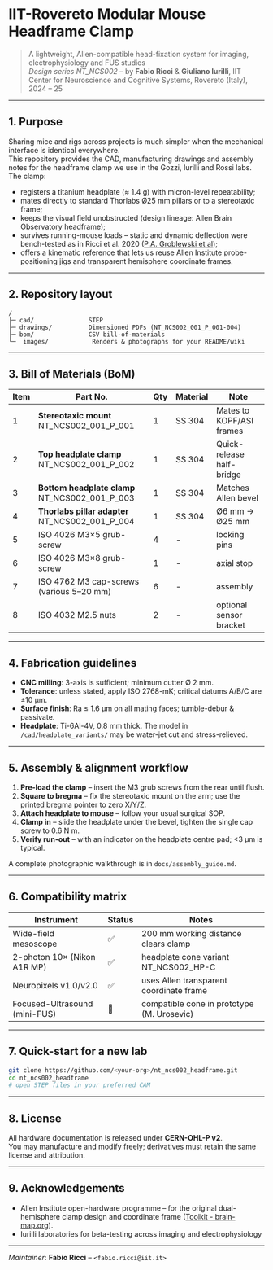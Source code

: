 IIT-Rovereto Modular Mouse Headframe Clamp  
===========================================  

> A lightweight, Allen-compatible head-fixation system for imaging, electrophysiology and FUS studies  
> *Design series NT_NCS002* – by **Fabio Ricci** & **Giuliano Iurilli**, IIT Center for Neuroscience and Cognitive Systems, Rovereto (Italy), 2024 – 25

---

## 1. Purpose  

Sharing mice and rigs across projects is much simpler when the mechanical interface is identical everywhere.  
This repository provides the CAD, manufacturing drawings and assembly notes for the headframe clamp we use in the Gozzi, Iurilli and Rossi labs. The clamp:

* registers a titanium headplate (≈ 1.4 g) with micron-level repeatability;  
* mates directly to standard Thorlabs Ø25 mm pillars or to a stereotaxic frame;  
* keeps the visual field unobstructed (design lineage: Allen Brain Observatory headframe);  
* survives running-mouse loads – static and dynamic deflection were bench-tested as in Ricci et al. 2020  ([P.A. Groblewski et al](https://www.sciencedirect.com/science/article/pii/S0165027020303459));  
* offers a kinematic reference that lets us reuse Allen Institute probe-positioning jigs and transparent hemisphere coordinate frames.

---

## 2. Repository layout  

```
/
├─ cad/               STEP
├─ drawings/          Dimensioned PDFs (NT_NCS002_001_P_001-004)
├─ bom/               CSV bill-of-materials
└─  images/            Renders & photographs for your README/wiki
```

---

## 3. Bill of Materials (BoM)  

| Item | Part No. | Qty | Material | Note |
|------|----------|-----|----------|------|
| 1 | **Stereotaxic mount** NT_NCS002_001_P_001 | 1 | SS 304 | Mates to KOPF/ASI frames |
| 2 | **Top headplate clamp** NT_NCS002_001_P_002 | 1 | SS 304 | Quick-release half-bridge |
| 3 | **Bottom headplate clamp** NT_NCS002_001_P_003 | 1 | SS 304 | Matches Allen bevel | 
| 4 | **Thorlabs pillar adapter** NT_NCS002_001_P_004 | 1 | SS 304 | Ø6 mm → Ø25 mm | 
| 5 | ISO 4026 M3×5 grub-screw | 4 | - | locking pins |
| 6 | ISO 4026 M3×8 grub-screw | 1 | - | axial stop |
| 7 | ISO 4762 M3 cap-screws (various 5–20 mm) | 6 | - | assembly |  
| 8 | ISO 4032 M2.5 nuts | 2 | - | optional sensor bracket | 

---

## 4. Fabrication guidelines  

* **CNC milling**: 3-axis is sufficient; minimum cutter Ø 2 mm.  
* **Tolerance**: unless stated, apply ISO 2768-mK; critical datums A/B/C are ±10 µm.  
* **Surface finish**: Ra ≤ 1.6 µm on all mating faces; tumble-debur & passivate.  
* **Headplate**: Ti-6Al-4V, 0.8 mm thick. The model in `/cad/headplate_variants/` may be water-jet cut and stress-relieved.  

---

## 5. Assembly & alignment workflow  

1. **Pre-load the clamp** – insert the M3 grub screws from the rear until flush.  
2. **Square to bregma** – fix the stereotaxic mount on the arm; use the printed bregma pointer to zero X/Y/Z.  
3. **Attach headplate to mouse** – follow your usual surgical SOP.  
4. **Clamp in** – slide the headplate under the bevel, tighten the single cap screw to 0.6 N m.  
5. **Verify run-out** – with an indicator on the headplate centre pad; <3 µm is typical.  

A complete photographic walkthrough is in `docs/assembly_guide.md`.

---

## 6. Compatibility matrix  

| Instrument | Status | Notes |
|------------|--------|-------|
| Wide-field mesoscope | ✅ | 200 mm working distance clears clamp |
| 2-photon 10× (Nikon A1R MP) | ✅ | headplate cone variant NT_NCS002_HP-C |
| Neuropixels v1.0/v2.0 | ✅ | uses Allen transparent coordinate frame |
| Focused-Ultrasound (mini-FUS) | 🔄 | compatible cone in prototype (M. Urosevic) |

---

## 7. Quick-start for a new lab  

```bash
git clone https://github.com/<your-org>/nt_ncs002_headframe.git
cd nt_ncs002_headframe
# open STEP files in your preferred CAM
```

---

## 8. License  

All hardware documentation is released under **CERN-OHL-P v2**.  
You may manufacture and modify freely; derivatives must retain the same license and attribution.

---


## 9. Acknowledgements  

* Allen Institute open-hardware programme – for the original dual-hemisphere clamp design and coordinate frame  ([Toolkit - brain-map.org](https://portal.brain-map.org/explore/toolkit/hardware?utm_source=chatgpt.com)).  
* Iurilli laboratories for beta-testing across imaging and electrophysiology

---

*Maintainer*: **Fabio Ricci** – `<fabio.ricci@iit.it>`  
